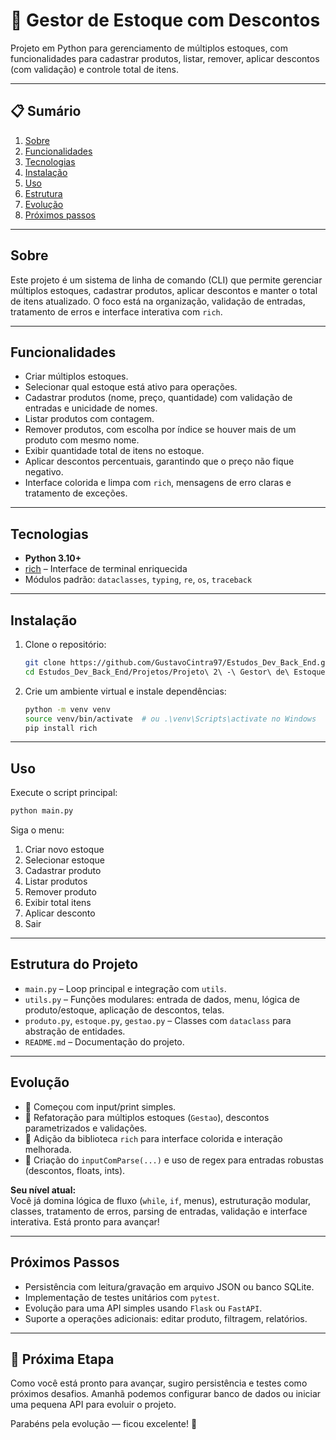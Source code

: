 
# 🧰 Gestor de Estoque com Descontos

Projeto em Python para gerenciamento de múltiplos estoques, com funcionalidades para cadastrar produtos, listar, remover, aplicar descontos (com validação) e controle total de itens.

---

## 📋 Sumário

1. [Sobre](#sobre)  
2. [Funcionalidades](#funcionalidades)  
3. [Tecnologias](#tecnologias)  
4. [Instalação](#instalação)  
5. [Uso](#uso)  
6. [Estrutura](#estrutura)  
7. [Evolução](#evolução)  
8. [Próximos passos](#próximos-passos)

---

## Sobre

Este projeto é um sistema de linha de comando (CLI) que permite gerenciar múltiplos estoques, cadastrar produtos, aplicar descontos e manter o total de itens atualizado. O foco está na organização, validação de entradas, tratamento de erros e interface interativa com `rich`.

---

## Funcionalidades

- Criar múltiplos estoques.
- Selecionar qual estoque está ativo para operações.
- Cadastrar produtos (nome, preço, quantidade) com validação de entradas e unicidade de nomes.
- Listar produtos com contagem.
- Remover produtos, com escolha por índice se houver mais de um produto com mesmo nome.
- Exibir quantidade total de itens no estoque.
- Aplicar descontos percentuais, garantindo que o preço não fique negativo.
- Interface colorida e limpa com `rich`, mensagens de erro claras e tratamento de exceções.

---

## Tecnologias

- **Python 3.10+**
- [rich](https://pypi.org/project/rich/) – Interface de terminal enriquecida
- Módulos padrão: `dataclasses`, `typing`, `re`, `os`, `traceback`

---

## Instalação

1. Clone o repositório:
   ```bash
   git clone https://github.com/GustavoCintra97/Estudos_Dev_Back_End.git
   cd Estudos_Dev_Back_End/Projetos/Projeto\ 2\ -\ Gestor\ de\ Estoque\ com\ Descontos
   ```
2. Crie um ambiente virtual e instale dependências:
   ```bash
   python -m venv venv
   source venv/bin/activate  # ou .\venv\Scripts\activate no Windows
   pip install rich
   ```

---

## Uso

Execute o script principal:
```bash
python main.py
```

Siga o menu:

1. Criar novo estoque  
2. Selecionar estoque  
3. Cadastrar produto  
4. Listar produtos  
5. Remover produto  
6. Exibir total itens  
7. Aplicar desconto  
0. Sair

---

## Estrutura do Projeto

- `main.py` – Loop principal e integração com `utils`.  
- `utils.py` – Funções modulares: entrada de dados, menu, lógica de produto/estoque, aplicação de descontos, telas.  
- `produto.py`, `estoque.py`, `gestao.py` – Classes com `dataclass` para abstração de entidades.  
- `README.md` – Documentação do projeto.

---

## Evolução

- 🔹 Começou com input/print simples.  
- 🔹 Refatoração para múltiplos estoques (`Gestao`), descontos parametrizados e validações.  
- 🔹 Adição da biblioteca `rich` para interface colorida e interação melhorada.  
- 🔹 Criação do `inputComParse(...)` e uso de regex para entradas robustas (descontos, floats, ints).

**Seu nível atual:**  
Você já domina lógica de fluxo (`while`, `if`, menus), estruturação modular, classes, tratamento de erros, parsing de entradas, validação e interface interativa. Está pronto para avançar!

---

## Próximos Passos

- Persistência com leitura/gravação em arquivo JSON ou banco SQLite.
- Implementação de testes unitários com `pytest`.
- Evolução para uma API simples usando `Flask` ou `FastAPI`.
- Suporte a operações adicionais: editar produto, filtragem, relatórios.

---

## 🚀 Próxima Etapa

Como você está pronto para avançar, sugiro persistência e testes como próximos desafios. Amanhã podemos configurar banco de dados ou iniciar uma pequena API para evoluir o projeto.

Parabéns pela evolução — ficou excelente! 🙌

